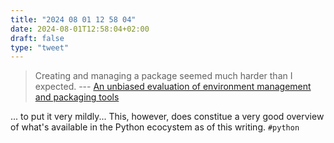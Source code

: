 ```yaml
---
title: "2024 08 01 12 58 04"
date: 2024-08-01T12:58:04+02:00
draft: false
type: "tweet"
---
```

> Creating and managing a package seemed much harder than I expected. --- [An unbiased evaluation of environment management and packaging tools](https://alpopkes.com/posts/python/packaging_tools/)

... to put it very mildly... This, however, does constitue a very good overview of what's available in the Python ecocystem as of this writing. `#python`

